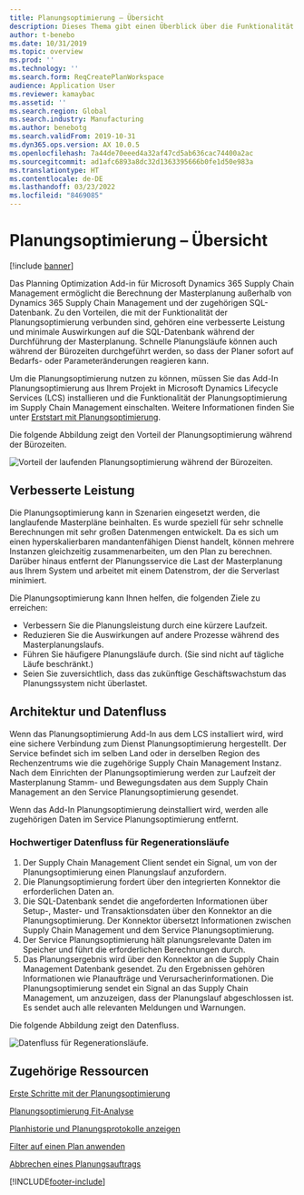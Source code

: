 ```yaml
---
title: Planungsoptimierung – Übersicht
description: Dieses Thema gibt einen Überblick über die Funktionalität der Planungsoptimierung.
author: t-benebo
ms.date: 10/31/2019
ms.topic: overview
ms.prod: ''
ms.technology: ''
ms.search.form: ReqCreatePlanWorkspace
audience: Application User
ms.reviewer: kamaybac
ms.assetid: ''
ms.search.region: Global
ms.search.industry: Manufacturing
ms.author: benebotg
ms.search.validFrom: 2019-10-31
ms.dyn365.ops.version: AX 10.0.5
ms.openlocfilehash: 7a44de70eeed4a32af47cd5ab636cac74400a2ac
ms.sourcegitcommit: ad1afc6893a8dc32d1363395666b0fe1d50e983a
ms.translationtype: HT
ms.contentlocale: de-DE
ms.lasthandoff: 03/23/2022
ms.locfileid: "8469085"
---
```

# <a name="planning-optimization-overview"></a>Planungsoptimierung – Übersicht

[!include [banner](../../includes/banner.md)]

Das Planning Optimization Add-in für Microsoft Dynamics 365 Supply Chain Management ermöglicht die Berechnung der Masterplanung außerhalb von Dynamics 365 Supply Chain Management und der zugehörigen SQL-Datenbank. Zu den Vorteilen, die mit der Funktionalität der Planungsoptimierung verbunden sind, gehören eine verbesserte Leistung und minimale Auswirkungen auf die SQL-Datenbank während der Durchführung der Masterplanung. Schnelle Planungsläufe können auch während der Bürozeiten durchgeführt werden, so dass der Planer sofort auf Bedarfs- oder Parameteränderungen reagieren kann.

Um die Planungsoptimierung nutzen zu können, müssen Sie das Add-In Planungsoptimierung aus Ihrem Projekt in Microsoft Dynamics Lifecycle Services (LCS) installieren und die Funktionalität der Planungsoptimierung im Supply Chain Management einschalten. Weitere Informationen finden Sie unter [Erststart mit Planungsoptimierung](get-started.md).

Die folgende Abbildung zeigt den Vorteil der Planungsoptimierung während der Bürozeiten.

![Vorteil der laufenden Planungsoptimierung während der Bürozeiten.](media/PlanningOptimization1.png)

## <a name="improved-performance"></a>Verbesserte Leistung

Die Planungsoptimierung kann in Szenarien eingesetzt werden, die langlaufende Masterpläne beinhalten. Es wurde speziell für sehr schnelle Berechnungen mit sehr großen Datenmengen entwickelt. Da es sich um einen hyperskalierbaren mandantenfähigen Dienst handelt, können mehrere Instanzen gleichzeitig zusammenarbeiten, um den Plan zu berechnen. Darüber hinaus entfernt der Planungsservice die Last der Masterplanung aus Ihrem System und arbeitet mit einem Datenstrom, der die Serverlast minimiert.

Die Planungsoptimierung kann Ihnen helfen, die folgenden Ziele zu erreichen:

- Verbessern Sie die Planungsleistung durch eine kürzere Laufzeit.
- Reduzieren Sie die Auswirkungen auf andere Prozesse während des Masterplanungslaufs.
- Führen Sie häufigere Planungsläufe durch. (Sie sind nicht auf tägliche Läufe beschränkt.)
- Seien Sie zuversichtlich, dass das zukünftige Geschäftswachstum das Planungssystem nicht überlastet.

## <a name="architecture-and-data-flow"></a>Architektur und Datenfluss

Wenn das Planungsoptimierung Add-In aus dem LCS installiert wird, wird eine sichere Verbindung zum Dienst Planungsoptimierung hergestellt. Der Service befindet sich im selben Land oder in derselben Region des Rechenzentrums wie die zugehörige Supply Chain Management Instanz. Nach dem Einrichten der Planungsoptimierung werden zur Laufzeit der Masterplanung Stamm- und Bewegungsdaten aus dem Supply Chain Management an den Service Planungsoptimierung gesendet.

Wenn das Add-In Planungsoptimierung deinstalliert wird, werden alle zugehörigen Daten im Service Planungsoptimierung entfernt.

### <a name="high-level-data-flow-for-regeneration-runs"></a>Hochwertiger Datenfluss für Regenerationsläufe

1. Der Supply Chain Management Client sendet ein Signal, um von der Planungsoptimierung einen Planungslauf anzufordern.
2. Die Planungsoptimierung fordert über den integrierten Konnektor die erforderlichen Daten an.
3. Die SQL-Datenbank sendet die angeforderten Informationen über Setup-, Master- und Transaktionsdaten über den Konnektor an die Planungsoptimierung. Der Konnektor übersetzt Informationen zwischen Supply Chain Management und dem Service Planungsoptimierung.
4. Der Service Planungsoptimierung hält planungsrelevante Daten im Speicher und führt die erforderlichen Berechnungen durch.
5. Das Planungsergebnis wird über den Konnektor an die Supply Chain Management Datenbank gesendet. Zu den Ergebnissen gehören Informationen wie Planaufträge und Verursacherinformationen. Die Planungsoptimierung sendet ein Signal an das Supply Chain Management, um anzuzeigen, dass der Planungslauf abgeschlossen ist. Es sendet auch alle relevanten Meldungen und Warnungen.

Die folgende Abbildung zeigt den Datenfluss.

![Datenfluss für Regenerationsläufe.](media/PlanningOptimization2.png)

## <a name="related-resources"></a>Zugehörige Ressourcen

[Erste Schritte mit der Planungsoptimierung](get-started.md)

[Planungsoptimierung Fit-Analyse](planning-optimization-fit-analysis.md)

[Planhistorie und Planungsprotokolle anzeigen](plan-history-logs.md)

[Filter auf einen Plan anwenden](plan-filters.md)

[Abbrechen eines Planungsauftrags](cancel-planning-job.md)


[!INCLUDE[footer-include](../../../includes/footer-banner.md)]